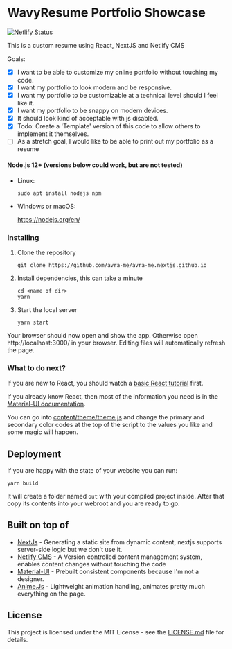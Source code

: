 # WavyResume Portfolio Showcase
[![Netlify Status](https://api.netlify.com/api/v1/badges/02b661ab-dca3-4548-96d5-9e3cc1374d6e/deploy-status)](https://app.netlify.com/sites/wavy-resume/deploys)

This is a custom resume using React, NextJS and Netlify CMS

Goals:

- [x] I want to be able to customize my online portfolio without touching my code.
- [x] I want my portfolio to look modern and be responsive.
- [x] I want my portfolio to be customizable at a technical level should I feel like it.
- [x] I want my portfolio to be snappy on modern devices.
- [x] It should look kind of acceptable with js disabled.
- [x] Todo: Create a 'Template' version of this code to allow others to implement it themselves.
- [ ] As a stretch goal, I would like to be able to print out my portfolio as a resume

#### Node.js 12+ (versions below could work, but are not tested)

- Linux:

  ```
  sudo apt install nodejs npm
  ```

- Windows or macOS:

  https://nodejs.org/en/

### Installing

1. Clone the repository

   ```
   git clone https://github.com/avra-me/avra-me.nextjs.github.io
   ```

2. Install dependencies, this can take a minute

   ```
   cd <name of dir>
   yarn
   ```

3. Start the local server

   ```
   yarn start
   ```

Your browser should now open and show the app. Otherwise open http://localhost:3000/ in your browser. Editing files will automatically refresh the page.

### What to do next?

If you are new to React, you should watch a [basic React tutorial](https://www.youtube.com/results?search_query=react+tutorial) first.

If you already know React, then most of the information you need is in the [Material-UI documentation](https://material-ui.com/getting-started/usage/).

You can go into [content/theme/theme.js](content/theme/theme.json) and change the primary and secondary color codes at the top of the script to the values you like and some magic will happen.

## Deployment

If you are happy with the state of your website you can run:

```
yarn build
```

It will create a folder named `out` with your compiled project inside. After that copy its contents into your webroot and you are ready to go.

## Built on top of

- [NextJs](https://nextjs.org/) - Generating a static site from dynamic content, nextjs supports server-side logic but we don't use it.
- [Netlify CMS](https://netlifycms.org/) - A Version controlled content management system, enables content changes without touching the code
- [Material-UI](https://github.com/mui-org/material-ui) - Prebuilt consistent components because I'm not a designer.
- [Anime.Js](https://animejs.com) - Lightweight animation handling, animates pretty much everything on the page.

## License

This project is licensed under the MIT License - see the [LICENSE.md](https://github.com/avra-me/avra-me.github.io/blob/master/LICENSE) file for details.
